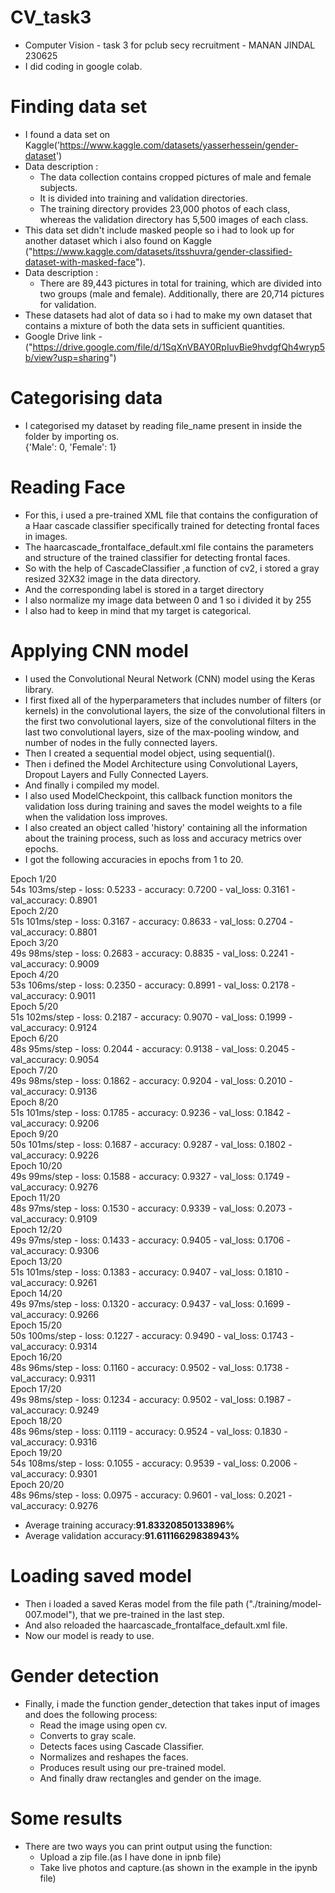 # CV_task3
- Computer Vision - task 3 for pclub secy recruitment - MANAN JINDAL 230625
- I did coding in google colab.
# Finding data set
 - I found a data set on Kaggle('https://www.kaggle.com/datasets/yasserhessein/gender-dataset') 
 - Data description :
    - The data collection contains cropped pictures of male and female subjects.
    - It is divided into training and validation directories.
    - The training directory provides 23,000 photos of each class, whereas the validation directory has 5,500 images of each class.
  - This data set didn't include masked people so i had to look up for another dataset which i also found on Kaggle ("https://www.kaggle.com/datasets/itsshuvra/gender-classified-dataset-with-masked-face").
  - Data description :
    - There are 89,443 pictures in total for training, which are divided into two groups (male and female). Additionally, there are 20,714 pictures for validation.
  - These datasets had alot of data so i had to make my own dataset that contains a mixture of both the data sets in sufficient quantities.
  - Google Drive link - ("https://drive.google.com/file/d/1SqXnVBAY0RpIuvBie9hvdgfQh4wryp5b/view?usp=sharing")
# Categorising data
 - I categorised my dataset by reading file_name present in inside the folder by importing os.<br>
   {'Male': 0, 'Female': 1}
# Reading Face
 - For this, i used a pre-trained XML file that contains the configuration of a Haar cascade classifier specifically trained for detecting frontal faces in images.
 - The haarcascade_frontalface_default.xml file contains the parameters and structure of the trained classifier for detecting frontal faces.
 - So with the help of CascadeClassifier ,a function of cv2, i stored a gray resized 32X32 image in the data directory.
 - And the corresponding label is stored in a target directory
 - I also normalize my image data between 0 and 1 so i divided it by 255
 - I also had to keep in mind that my target is categorical.
# Applying CNN model
 - I used the Convolutional Neural Network (CNN) model using the Keras library.
 - I first fixed all of the hyperparameters that includes number of filters (or kernels) in the convolutional layers, the size of the convolutional filters in the first two 
   convolutional layers, size of the convolutional filters in the last two convolutional layers, size of the max-pooling window, and number of nodes in the fully connected 
   layers.
 - Then I created a sequential model object, using sequential().
 - Then i defined the Model Architecture using Convolutional Layers, Dropout Layers and Fully Connected Layers.
 - And finally i compiled my model.
 - I also used ModelCheckpoint, this callback function monitors the validation loss during training and saves the model weights to a file when the validation loss improves.
 - I also created an object called 'history' containing all the information about the training process, such as loss and accuracy metrics over epochs.
 - I got the following accuracies in epochs from 1 to 20.<br>

 Epoch 1/20<br>
 54s 103ms/step - loss: 0.5233 - accuracy: 0.7200 - val_loss: 0.3161 - val_accuracy: 0.8901<br>
 Epoch 2/20<br>
 51s 101ms/step - loss: 0.3167 - accuracy: 0.8633 - val_loss: 0.2704 - val_accuracy: 0.8801<br>
 Epoch 3/20<br>
 49s 98ms/step - loss: 0.2683 - accuracy: 0.8835 - val_loss: 0.2241 - val_accuracy: 0.9009<br>
 Epoch 4/20<br>
 53s 106ms/step - loss: 0.2350 - accuracy: 0.8991 - val_loss: 0.2178 - val_accuracy: 0.9011<br>
 Epoch 5/20<br>
 51s 102ms/step - loss: 0.2187 - accuracy: 0.9070 - val_loss: 0.1999 - val_accuracy: 0.9124<br>
 Epoch 6/20<br>
 48s 95ms/step - loss: 0.2044 - accuracy: 0.9138 - val_loss: 0.2045 - val_accuracy: 0.9054<br>
 Epoch 7/20<br>
 49s 98ms/step - loss: 0.1862 - accuracy: 0.9204 - val_loss: 0.2010 - val_accuracy: 0.9136<br>
 Epoch 8/20<br>
 51s 101ms/step - loss: 0.1785 - accuracy: 0.9236 - val_loss: 0.1842 - val_accuracy: 0.9206<br>
 Epoch 9/20<br>
 50s 101ms/step - loss: 0.1687 - accuracy: 0.9287 - val_loss: 0.1802 - val_accuracy: 0.9226<br>
 Epoch 10/20<br>
 49s 99ms/step - loss: 0.1588 - accuracy: 0.9327 - val_loss: 0.1749 - val_accuracy: 0.9276<br>
 Epoch 11/20<br>
 48s 97ms/step - loss: 0.1530 - accuracy: 0.9339 - val_loss: 0.2073 - val_accuracy: 0.9109<br>
 Epoch 12/20<br>
 49s 97ms/step - loss: 0.1433 - accuracy: 0.9405 - val_loss: 0.1706 - val_accuracy: 0.9306<br>
 Epoch 13/20<br>
 51s 101ms/step - loss: 0.1383 - accuracy: 0.9407 - val_loss: 0.1810 - val_accuracy: 0.9261<br>
 Epoch 14/20<br>
 49s 97ms/step - loss: 0.1320 - accuracy: 0.9437 - val_loss: 0.1699 - val_accuracy: 0.9266<br>
 Epoch 15/20<br>
 50s 100ms/step - loss: 0.1227 - accuracy: 0.9490 - val_loss: 0.1743 - val_accuracy: 0.9314<br>
 Epoch 16/20<br>
 48s 96ms/step - loss: 0.1160 - accuracy: 0.9502 - val_loss: 0.1738 - val_accuracy: 0.9311<br>
 Epoch 17/20<br>
 49s 98ms/step - loss: 0.1234 - accuracy: 0.9502 - val_loss: 0.1987 - val_accuracy: 0.9249<br>
 Epoch 18/20<br>
 48s 96ms/step - loss: 0.1119 - accuracy: 0.9524 - val_loss: 0.1830 - val_accuracy: 0.9316<br>
 Epoch 19/20<br>
 54s 108ms/step - loss: 0.1055 - accuracy: 0.9539 - val_loss: 0.2006 - val_accuracy: 0.9301<br>
 Epoch 20/20<br>
 48s 96ms/step - loss: 0.0975 - accuracy: 0.9601 - val_loss: 0.2021 - val_accuracy: 0.9276
 - Average training accuracy:**91.83320850133896%**
 - Average validation accuracy:**91.61116629838943%**
# Loading saved model
 - Then i loaded a saved Keras model from the file path ("./training/model-007.model"), that we pre-trained in the last step.
 - And also reloaded the haarcascade_frontalface_default.xml file.
 - Now our model is ready to use.
# Gender detection
 - Finally, i made the function gender_detection that takes input of images and does the following process:
   -  Read the image using open cv.
   -  Converts to gray scale.
   -  Detects faces using Cascade Classifier.
   -  Normalizes and reshapes the faces.
   -  Produces result using our pre-trained model.
   -  And finally draw rectangles and gender on the image.
 # Some results
  - There are two ways you can print output using the function:
     - Upload a zip file.(as I have done in ipnb file)
     - Take live photos and capture.(as shown in the example in the ipynb file)
       
   

